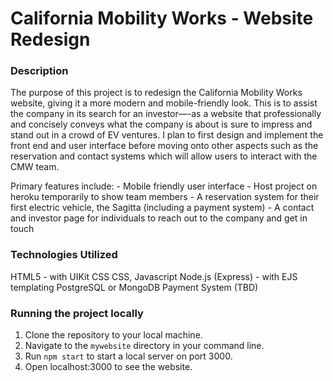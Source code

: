 # California Mobility Works - Website Redesign

### Description
The purpose of this project is to redesign the California Mobility Works website, giving it a more modern and mobile-friendly look.
This is to assist the company in its search for an investor—-as a website that professionally and concisely conveys what the company is about is sure to impress and stand out in a crowd of EV ventures. 
I plan to first design and implement the front end and user interface before moving onto other aspects such as the reservation and contact systems which will allow users to interact with the CMW team. 

Primary features include: 
     - Mobile friendly user interface
     - Host project on heroku temporarily to show team members
     - A reservation system for their first electric vehicle, the Sagitta (including a payment system)
     - A contact and investor page for individuals to reach out to the company and get in touch

### Technologies Utilized
HTML5 - with UIKit CSS
CSS, Javascript
Node.js (Express) - with EJS templating
PostgreSQL or MongoDB
Payment System (TBD)

### Running the project locally
1. Clone the repository to your local machine.
2. Navigate to the `mywebsite` directory in your command line.
3. Run `npm start` to start a local server on port 3000.
4. Open localhost:3000 to see the website.
